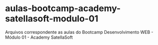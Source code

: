 # aulas-bootcamp-academy-satellasoft-modulo-01
Arquivos correspondente as aulas do Bootcamp Desenvolvimento WEB - Módulo 01 - Academy SatellaSoft
